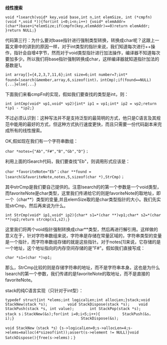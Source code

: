 **线性搜索**

```
void *lsearch(void* key,void base,int n,int elemSize, int (*cmpfn)(void *,void *)){for(int i<0;i<n;i++) {void* elemAddr=(char*)base+i*elemSize;if(cmpfn(key,elemAddr)==0)return elemAddr;    }return NULL;}  
```

代码第三行：为什么要对base指针进行强制类型转换，转换成char呢？这跟上一篇文章中的讲到的原因一样，对于int类型的指针来说，我们知道每次进行++操作，指针会自增4字节，然而对于void类型指针进行加法操作，编译器不知道每次要加多少。所以我们将base指针强制转换成char，这样编译器就知道指针加法的基数是1。

```
int array[]={4,2,3,7,11,6};int size=6;int number=7;int* found=lsearch(&member,array,6,sizeof(int)，intCmp);if(found==NULL){...}else{...}
```

下面我们来看cmpFn的实现，假如我们要查找的类型是int，则：

```
int intCmp(void* vp1,void* vp2){int* ip1 = vp1;int* ip2 = vp2;return *ip1 - *ip2;}
```

不过必须认识到：这种写法并不是支持泛型的最简明的方式，他只是C语言及其规范中能用的最好的方式，但这种方式执行速度更快，而且只需要一份代码副本来完成所有的线性搜索。

OK,假如现在我们有一个字符串数组：

```
char *notes={"Ab","F#","B","Gb","D"}；
```

利用上面的lSearch代码，我们要查找"Eb"，则调用形式应该是： 

```
char *favoriteNote="Eb"；char **found = lsearch(&favoriteNote,notes,5,sizeof(char *),StrCmp)；
```

其中strCmp是我们要自己提供的。注意lsearch的的第一个参数是一个void类型，而favoriteNote是char类型，这里我们传递给它的则是favoriteNote的取地址，即一个（char\*\*）类型的变量,并且elemSize取的是char类型指针的大小。我们先实现strCmp，然后再来说为什么。

```
int StrCmp(void* ip1,void* ip2){char* s1=*(char **)vp1;char* s2=*(char **)vp2;return strcmp(s1,s2);}
```

这里我们将两个void指针强制转换成char\*\*类型，然后再进行解引用。这样做的意义在于，针对字符串数组来说，字符串是存储在常量区域的，字符串类型的变量是一个指针，而字符串数组存储的就是这些指针。对于notes\[1\]来说，它存储的是一个地址，这个地址指向的内存空间存储的是"F#"。假如我们直接写成：

```
char *s1=(char *)vp1;
```

那么，StrCmp比较的则是存储字符串的地址，而不是字符串本身。这也是为什么lsearch的第一个参数，我们传递的是favoriteNote的取地址，而不是直接的favoriteNote。

stack的纯C语言实现（只针对于int型）：

```
typedef struct{int *elems;int logicalLen;int allocLen;}stack;void StackNew(stack *s);         void StackDispose(stack *s);    void StackPush(stack *s, int value);       int StackPop(stack *s);         stack s；StackNew(&s);for(int i=0;i<5;i++){          StackPush(&s， i);}                              StackDispose(&s);
```

```
void StackNew（stack *s）{s->logicalLen=0;s->allocLen=4;s->elems=malloc(4*sizeof(int));assert(s->element != NULL)}void SatckDispose(){free(s->elems)；}
```